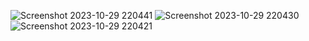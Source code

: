 ![Screenshot 2023-10-29 220441](https://github.com/mindexpert7546/Learn-Grails/assets/89348788/4196a40a-5743-41cd-8d94-d57f268e32a6)
![Screenshot 2023-10-29 220430](https://github.com/mindexpert7546/Learn-Grails/assets/89348788/c3aaceb8-c19e-4a09-ba50-089f71744cd0)
![Screenshot 2023-10-29 220421](https://github.com/mindexpert7546/Learn-Grails/assets/89348788/09e12d61-7288-4a11-918d-756528bf3ff0)
